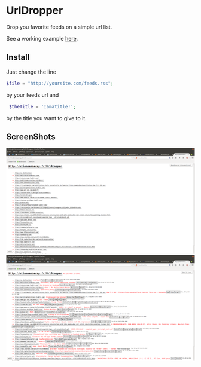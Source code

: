 UrlDropper
==========


Drop you favorite feeds on a simple url list.

See a working example [here](http://etienneozeray.fr/UrlDropper).

## Install

Just change the line 
```php
$file = "http://yoursite.com/feeds.rss";
```
by your feeds url and
```php
 $theTitle = 'Iamatitle!';
```
by the title you want to give to it.

## ScreenShots

![ScreenShots](https://raw.githubusercontent.com/EtienneOz/UrlDropper/master/ScreenShots/UrlDropper_1.png)
![ScreenShots](https://raw.githubusercontent.com/EtienneOz/UrlDropper/master/ScreenShots/UrlDropper_2.png)



